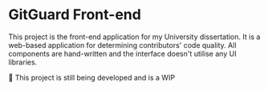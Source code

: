 # GitGuard Front-end

This project is the front-end application for my University dissertation. It is a web-based application for determining contributors' code quality. All components are hand-written and the interface doesn't utilise any UI libraries.

🚨 This project is still being developed and is a WIP
